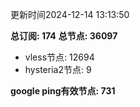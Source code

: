 更新时间2024-12-14 13:13:50

**总订阅: 174**
**总节点: 36097**
- vless节点: 12694
- hysteria2节点: 9

**google ping有效节点: 731**
